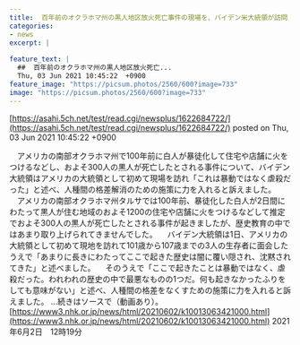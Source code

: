 ```yaml
---
title:  百年前のオクラホマ州の黒人地区放火死亡事件の現場を、バイデン米大統領が訪問　虐殺と表現  
categories:
- news
excerpt: |
  
feature_text: |
  ##  百年前のオクラホマ州の黒人地区放火死亡...
  Thu, 03 Jun 2021 10:45:22  +0900
feature_image: "https://picsum.photos/2560/600?image=733"
image: "https://picsum.photos/2560/600?image=733"
---
```


[https://asahi.5ch.net/test/read.cgi/newsplus/1622684722/](https://asahi.5ch.net/test/read.cgi/newsplus/1622684722/)
posted on Thu, 03 Jun 2021 10:45:22  +0900

<!--more-->

　アメリカの南部オクラホマ州で100年前に白人が暴徒化して住宅や店舗に火をつけるなどし、およそ300人の黒人が死亡したとされる事件について、バイデン大統領はアメリカの大統領として初めて現場を訪れ「これは暴動ではなく虐殺だった」と述べ、人種間の格差解消のための施策に力を入れると訴えました。 　アメリカの南部オクラホマ州タルサでは100年前、暴徒化した白人が2日間にわたって黒人が住む地域のおよそ1200の住宅や店舗に火をつけるなどして推定でおよそ300人の黒人が死亡したとされる事件が起きましたが、歴史教育の中ではあまり取り上げられてきませんでした。 　バイデン大統領は1日、アメリカの大統領として初めて現地を訪れて101歳から107歳までの3人の生存者に面会したうえで「あまりに長きにわたってここで起きた歴史は闇に覆い隠され、沈黙されてきた」と述べました。 　そのうえで「ここで起きたことは暴動ではなく、虐殺だった。われわれの歴史の中で最悪なものの1つだ。何も起きなかったふりをしても意味がない」と述べ、人種間の格差をなくすための施策に力を入れると訴えました。 …続きはソースで（動画あり）。 [https://www3.nhk.or.jp/news/html/20210602/k10013063421000.html](https://www3.nhk.or.jp/news/html/20210602/k10013063421000.html) 2021年6月2日　12時19分
